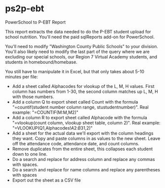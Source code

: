 # ps2p-ebt
PowerSchool to P-EBT Report


This report extracts the data needed to do the P-EBT student upload for school nutrition.  You'll need the paid sqlReports add-on for PowerSchool.

You'll need to modify "Washington County Public Schools" to your division.  You'll also likely need to modify the last part of the query where we are excluding our special schools, our Region 7 Virtual Academy students, and students in homebound/homebase.

You  still have to manipulate it in Excel, but that only takes about 5-10 minutes per file:
- Add a sheet called Alphacodes for vlookup of the L, M, H values.  First column has numbers from 1-30, the second column matches up L, M, H with those numbers.
- Add a column Q to export sheet called Count with the formula "=countif(student number column range, stustudentnumber)".  Real example: "=COUNTIF(M:M,M2)"
- Add a column R to export sheet called Alphacode with the formula "=vlookup(count column, vlookup sheet table, column 2)".  Real example: "=VLOOKUP(Q1,Alphacodes!$A$2:$B$31,2)"
- Add a sheet for the actual data we'll export with the column headings they want.  Copy and paste columns in as values to the new sheet.  Leave off the attendance code, attendance date, and count columns.
- Remove duplicates from the entire sheet, this collapses each student down to one line.
- Do a search and replace for address column and replace any commas with spaces.
- Do a search and replace for name columns and replace any parentheses with spaces
- Export out the sheet as a CSV file
